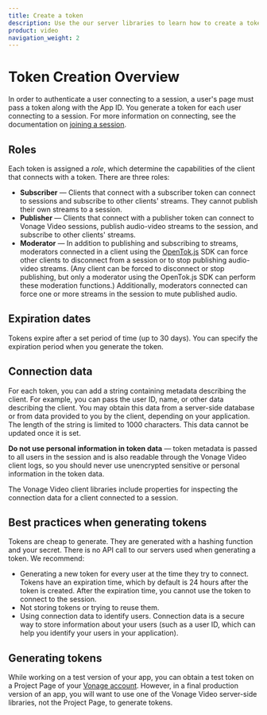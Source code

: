 ```yaml
---
title: Create a token
description: Use the our server libraries to learn how to create a token. Tokens allow participants to use audio, video, and messaging functionality in your application.
product: video
navigation_weight: 2 
---
```


# Token Creation Overview

In order to authenticate a user connecting to a session, a user's page must pass a token along with the App ID. You generate a token for each user connecting to a session. For more information on connecting, see the documentation on [joining a session](/video/tutorials/create-session).

## Roles

Each token is assigned a _role_, which determine the capabilities of the client that connects with a token. There are three roles:

* **Subscriber** — Clients that connect with a subscriber token can connect to sessions and subscribe to other clients' streams. They cannot publish their own streams to a session.
* **Publisher** — Clients that connect with a publisher token can connect to Vonage Video sessions, publish audio-video streams to the session, and subscribe to other clients' streams.
* **Moderator** — In addition to publishing and subscribing to streams, moderators connected in a client using the [OpenTok.js](/video/client-sdks/web) SDK can force other clients to disconnect from a session or to stop publishing audio-video streams. (Any client can be forced to disconnect or stop publishing, but only a moderator using the OpenTok.js SDK can perform these moderation functions.) Additionally, moderators connected can force one or more streams in the session to mute published audio.

## Expiration dates

Tokens expire after a set period of time (up to 30 days). You can specify the expiration period when you generate the token.

## Connection data

For each token, you can add a string containing metadata describing the client. For example, you can pass the user ID, name, or other data describing the client. You may obtain this data from a server-side database or from data provided to you by the client, depending on your application. The length of the string is limited to 1000 characters. This data cannot be updated once it is set.

**Do not use personal information in token data** — token metadata is passed to all users in the session and is also readable through the Vonage Video client logs, so you should never use unencrypted sensitive or personal information in the token data.

<!--OPT-TODO See [security best practices](/developer/guides/security/#best-practices). -->

The Vonage Video client libraries include properties for inspecting the connection data for a client connected to a session.

## Best practices when generating tokens

Tokens are cheap to generate. They are generated with a hashing function and your secret. There is no API call to our servers used when generating a token. We recommend:

* Generating a new token for every user at the time they try to connect. Tokens have an expiration time, which by default is 24 hours after the token is created. After the expiration time, you cannot use the token to connect to the session.
* Not storing tokens or trying to reuse them.
* Using connection data to identify users. Connection data is a secure way to store information about your users (such as a user ID, which can help you identify your users in your application).

## Generating tokens

While working on a test version of your app, you can obtain a test token on a Project Page of your [Vonage account](https://ui.idp.vonage.com/ui/auth/login). However, in a final production version of an app, you will want to use one of the Vonage Video server-side libraries, not the Project Page, to generate tokens.